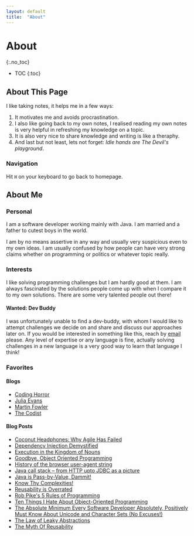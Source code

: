 ```yaml
---
layout: default
title:  "About"
---
```


# About
{:.no_toc}

* TOC
{:toc}

## About This Page
I like taking notes, it helps me in a few ways: 

1. It motivates me and avoids procrastination. 
1. I also like going back to my own notes, I realised reading my own notes is very helpful in refreshing my knowledge on a topic. 
1. It is also very nice to share knowledge and writing is like a theraphy. 
1. And last but not least, lets not forget: _Idle hands are The Devil's playground_.

### Navigation
Hit `H` on your keyboard to go back to homepage.

## About Me
### Personal
I am a software developer working mainly with Java. I am married and  a father to cutest boys in the world.

I am by no means assertive in any way and usually very suspicious even to my own ideas. I am usually confused by how people can have very strong claims whether on programming or politics or whatever topic really.

### Interests
I like solving programming challenges but I am hardly good at them. I am always fascinated by the solutions people come up with when I compare it to my own solutions. There are some very talented people out there!

#### Wanted: Dev Buddy
I was unfortunately unable to find a dev-buddy, with whom I would like to attempt challenges we decide on and share and discuss our approaches later on. If you would be interested in something like this, reach by [email](koray@tugay.biz) please. Any level of expertise or any language is fine, actually solving challenges in a new language is a very good way to learn that language I think!  

### Favorites
#### Blogs
- [Coding Horror](https://blog.codinghorror.com/)
- [Julia Evans](https://jvns.ca/)
- [Martin Fowler](https://martinfowler.com/) 
- [The Codist](http://thecodist.com/)

#### Blog Posts
- [Coconut Headphones: Why Agile Has Failed](http://mikehadlow.blogspot.com/2014/03/coconut-headphones-why-agile-has-failed.html)
- [Dependency Injection Demystified](http://www.jamesshore.com/Blog/Dependency-Injection-Demystified.html)
- [Execution in the Kingdom of Nouns](http://steve-yegge.blogspot.com/2006/03/execution-in-kingdom-of-nouns.html)
- [Goodbye, Object Oriented Programming](https://medium.com/@cscalfani/goodbye-object-oriented-programming-a59cda4c0e53)
- [History of the browser user-agent string](https://webaim.org/blog/user-agent-string-history/)
- [Java call stack – from HTTP upto JDBC as a picture](https://ptrthomas.wordpress.com/2006/06/06/java-call-stack-from-http-upto-jdbc-as-a-picture/)
- [Java is Pass-by-Value, Dammit!](https://www.javadude.com/articles/passbyvalue.htm)
- [Know Thy Complexities!](http://bigocheatsheet.com/)
- [Reusability is Overrated](https://www.petrikainulainen.net/software-development/design/reusability-is-overrated)
- [Rob Pike's 5 Rules of Programming](http://users.ece.utexas.edu/~adnan/pike.html)
- [Ten Things I Hate About Object-Oriented Programming](http://blog.jot.fm/2010/08/26/ten-things-i-hate-about-object-oriented-programming/comment-page-2/)
- [The Absolute Minimum Every Software Developer Absolutely, Positively Must Know About Unicode and Character Sets (No Excuses!)](https://www.joelonsoftware.com/2003/10/08/the-absolute-minimum-every-software-developer-absolutely-positively-must-know-about-unicode-and-character-sets-no-excuses/)
- [The Law of Leaky Abstractions](https://www.joelonsoftware.com/2002/11/11/the-law-of-leaky-abstractions)
- [The Myth Of Reusability](http://thecodist.com/article/the-myth-of-reusability)
